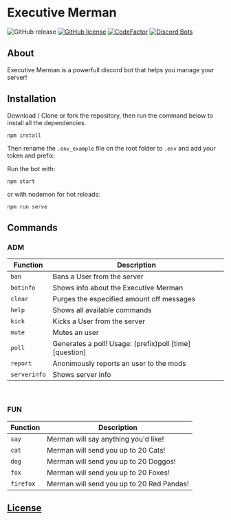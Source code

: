 # Executive Merman
![GitHub release](https://img.shields.io/github/release/danielnaoexiste/ExecutiveMerman.svg)
[![GitHub license](https://img.shields.io/github/license/danielnaoexiste/ExecutiveMerman.svg)](https://github.com/danielnaoexiste/ExecutiveMerman/blob/master/LICENSE)
[![CodeFactor](https://www.codefactor.io/repository/github/danielnaoexiste/executivemerman/badge)](https://www.codefactor.io/repository/github/danielnaoexiste/executivemerman)
[![Discord Bots](https://top.gg/api/widget/lib/507770169075040256.svg)](https://top.gg/bot/507770169075040256)

## About
Executive Merman is a powerfull discord bot that helps you manage your server!
<br>

## Installation
Download / Clone or fork the repository, then run the command below to install all the dependencies.

```
npm install
```
Then rename the `.env_example` file on the root folder to `.env` and add your token and prefix:

Run the bot with:
```
npm start 
```
or with nodemon for hot reloads:
```
npm run serve
```

## Commands

### ADM
| Function | Description |
| -------- | ----------- |
| `ban` | Bans a User from the server |
| `botinfo` | Shows info about the Executive Merman |
| `clear` | Purges the especified amount off messages |
| `help` | Shows all available commands |
| `kick` | Kicks a User from the server |
| `mute`  | Mutes an user |
| `poll` | Generates a poll! Usage: (prefix)poll [time] [question] |
| `report` | Anonimously reports an user to the mods |
| `serverinfo` | Shows server info |

<br/>

### FUN
| Function | Description |
| -------- | ----------- |
| `say` | Merman will say anything you'd like! |
| `cat` | Merman will send you up to 20 Cats! |
| `dog`  | Merman will send you up to 20 Doggos! |
| `fox`  | Merman will send you up to 20 Foxes! |
| `firefox`  | Merman will send you up to 20 Red Pandas! |


## [License](LICENSE)

